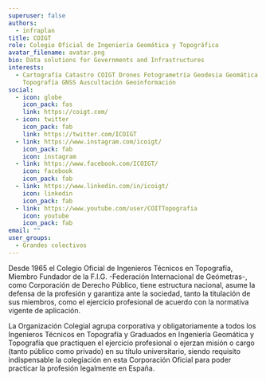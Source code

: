 ```yaml
---
superuser: false
authors:
  - infraplan
title: COIGT
role: Colegio Oficial de Ingeniería Geomática y Topográfica
avatar_filename: avatar.png
bio: Data solutions for Governments and Infrastructures
interests:
  - Cartografía Catastro COIGT Drones Fotogrametría Geodesia Geomática GIS
    Topografía GNSS Auscultación Geoinformación
social:
  - icon: globe
    icon_pack: fas
    link: https://coigt.com/
  - icon: twitter
    icon_pack: fab
    link: https://twitter.com/ICOIGT
  - link: https://www.instagram.com/icoigt/
    icon_pack: fab
    icon: instagram
  - link: https://www.facebook.com/ICOIGT/
    icon: facebook
    icon_pack: fab
  - link: https://www.linkedin.com/in/icoigt/
    icon: linkedin
    icon_pack: fab
  - link: https://www.youtube.com/user/COITTopografia
    icon: youtube
    icon_pack: fab
email: ""
user_groups:
  - Grandes colectivos
---
```

<!-- corta y pega de su web -->

Desde 1965 el Colegio Oficial de Ingenieros Técnicos en Topografía, Miembro Fundador de la F.I.G. -Federación Internacional de Geómetras-, como Corporación de Derecho Público, tiene estructura nacional, asume la defensa de la profesión y garantiza ante la sociedad, tanto la titulación de sus miembros, como el ejercicio profesional de acuerdo con la normativa vigente de aplicación.

La Organización Colegial agrupa corporativa y obligatoriamente a todos los Ingenieros Técnicos en Topografía y Graduados en Ingeniería Geomática y Topografía que practiquen el ejercicio profesional o ejerzan misión o cargo (tanto público como privado) en su título universitario, siendo requisito indispensable la colegiación en esta Corporación Oficial para poder practicar la profesión legalmente en España.